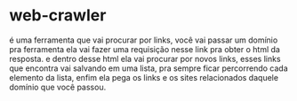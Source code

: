 # web-crawler
é uma ferramenta que vai procurar por links, você vai passar um domínio pra ferramenta ela vai fazer uma requisição nesse link pra obter o html da resposta.
e dentro desse html ela vai procurar por novos links, esses links que encontra vai salvando em uma lista, pra sempre ficar percorrendo cada elemento da lista, 
enfim ela pega os links e os sites relacionados daquele domínio que você passou.
